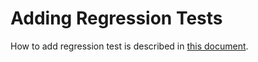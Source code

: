 <!-- SPDX-License-Identifier: CC-BY-4.0 -->
<!-- SPDX-FileCopyrightText: Copyright © VirtualFluids Project contributors, see AUTHORS.md in root folder -->
# Adding Regression Tests

How to add regression test is described in [this document](https://git.rz.tu-bs.de/irmb/virtualfluids/-/wikis/Regression-Tests).